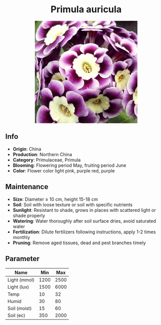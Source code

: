<h1 align='center'>Primula auricula</h1>
<p align="center">
    <img 
        align='center'
        width='320'
        src="../images/primula auricula.png" 
        alt='Primula auricula' />
</p>

## Info

 - **Origin**: China
 - **Production**: Northern China
 - **Category**: Primulaceae, Primula
 - **Blooming**: Flowering period May, fruiting period June
 - **Color**: Flower color light pink, purple red, purple

## Maintenance

 - **Size**: Diameter ≥ 10 cm, height 15-18 cm
 - **Soil**: Soil with loose texture or soil with specific nutrients
 - **Sunlight**: Resistant to shade, grows in places with scattered light or shade properly
 - **Watering**: Water thoroughly after soil surface dries, avoid saturated water
 - **Fertilization**: Dilute fertilizers following instructions, apply 1-2 times monthly
 - **Pruning**: Remove aged tissues, dead and pest branches timely

## Parameter

| Name         | Min  | Max   |
|--------------|------|-------|
| Light (mmol) | 1200 | 2500  |
| Light (lux)  | 1500 | 6000 |
| Temp         | 10    | 32    |
| Humid        | 30   | 80    |
| Soil (moist) | 15   | 60    |
| Soil (ec)    | 350  | 2000  |
